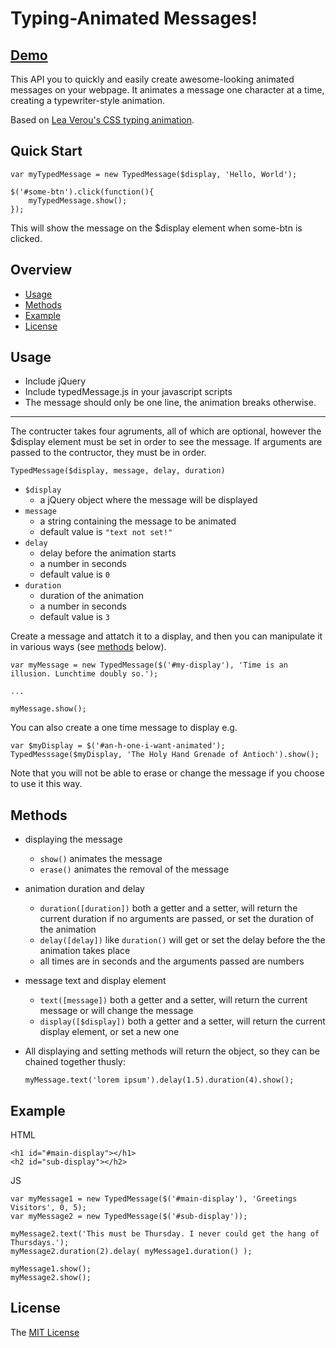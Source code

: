 # Typing-Animated Messages!

## [Demo][demo]

 This API you to quickly and easily create awesome-looking animated messages on your webpage. It animates a message one character at a time, creating a typewriter-style animation.

 Based on [Lea Verou's CSS typing animation][1].

## Quick Start

    var myTypedMessage = new TypedMessage($display, 'Hello, World');

    $('#some-btn').click(function(){
        myTypedMessage.show();
    });

This will show the message on the $display element when some-btn is clicked.

## Overview

- [Usage](#usage)
- [Methods](#methods)
- [Example](#example)
- [License](#license)

## Usage


- Include jQuery
- Include typedMessage.js in your javascript scripts
- The message should only be one line, the animation breaks otherwise.

-----------------------------------------------

The contructer takes four agruments, all of which are optional, however the $display element must be set in order to see the message. If arguments are passed to the contructor, they must be in order.

    TypedMessage($display, message, delay, duration)

- `$display` 
    - a jQuery object where the message will be displayed
- `message` 
    - a string containing the message to be animated
    - default value is `"text not set!"`
- `delay` 
    - delay before the animation starts
    - a number in seconds
    - default value is `0`
- `duration` 
    - duration of the animation
    - a number in seconds
    - default value is `3`

Create a message and attatch it to a display, and then you can manipulate it in various ways (see [methods](#methods) below).

    var myMessage = new TypedMessage($('#my-display'), 'Time is an illusion. Lunchtime doubly so.');

    ...

    myMessage.show();

You can also create a one time message to display e.g.

    var $myDisplay = $('#an-h-one-i-want-animated');
    TypedMesssage($myDisplay, 'The Holy Hand Grenade of Antioch').show();

Note that you will not be able to erase or change the message if you choose to use it this way.

## Methods

- displaying the message
    - `show()` animates the message
    - `erase()` animates the removal of the message
- animation duration and delay
    - `duration([duration])` both a getter and a setter, will return the current duration if no arguments are passed, or set the duration of the animation
    - `delay([delay])` like `duration()` will get or set the delay before the the animation takes place
    - all times are in seconds and the arguments passed are numbers
- message text and display element
    - `text([message])` both a getter and a setter, will return the current message or will change the message
    - `display([$display])` both a getter and a setter, will return the current display element, or set a new one
- All displaying and setting methods will return the object, so they can be chained together thusly: 

    `myMessage.text('lorem ipsum').delay(1.5).duration(4).show();`
    
## Example

HTML

    <h1 id="#main-display"></h1>
    <h2 id="sub-display"></h2>

JS

    var myMessage1 = new TypedMessage($('#main-display'), 'Greetings Visitors', 0, 5);
    var myMessage2 = new TypedMessage($('#sub-display'));

    myMessage2.text('This must be Thursday. I never could get the hang of Thursdays.');
    myMessage2.duration(2).delay( myMessage1.duration() );

    myMessage1.show();
    myMessage2.show();

## License

The [MIT License][2]


[demo]: http://zgulde.github.io/typed_message_demo.html
[1]: http://lea.verou.me/2011/09/pure-css3-typing-animation-with-steps/
[2]: https://opensource.org/licenses/MIT
